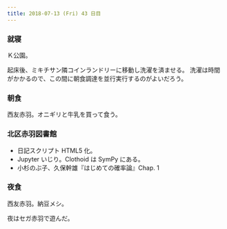 ```yaml
---
title: 2018-07-13 (Fri) 43 日目
---
```


### 就寝

Ｋ公園。

起床後、ミキチサン隣コインランドリーに移動し洗濯を済ませる。
洗濯は時間がかかるので、この間に朝食調達を並行実行するのがよいだろう。

### 朝食

西友赤羽。オニギリと牛乳を買って食う。

### 北区赤羽図書館

* 日記スクリプト HTML5 化。
* Jupyter いじり。Clothoid は SymPy にある。
* 小杉のぶ子、久保幹雄『はじめての確率論』Chap. 1

### 夜食

西友赤羽。納豆メシ。

夜はセガ赤羽で遊んだ。
